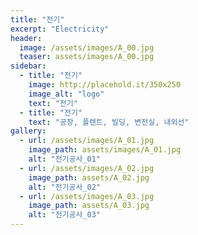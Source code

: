 ```yaml
---
title: "전기"
excerpt: "Electricity"
header:
  image: /assets/images/A_00.jpg
  teaser: assets/images/A_00.jpg
sidebar:
  - title: "전기"
    image: http://placehold.it/350x250
    image_alt: "logo"
    text: "전기"
  - title: "전기"
    text: "공장, 플렌트, 빌딩, 변전실, 내외선"
gallery:
  - url: /assets/images/A_01.jpg
    image_path: assets/images/A_01.jpg
    alt: "전기공사_01"
  - url: /assets/images/A_02.jpg
    image_path: assets/A_02.jpg
    alt: "전기공사_02"
  - url: /assets/images/A_03.jpg
    image_path: assets/A_03.jpg
    alt: "전기공사_03"
---
```


